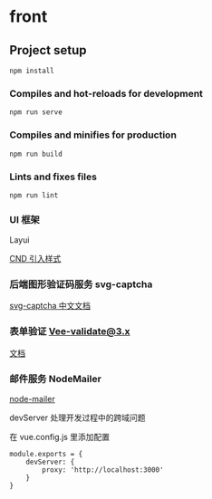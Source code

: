 # front

## Project setup

```
npm install
```

### Compiles and hot-reloads for development

```
npm run serve
```

### Compiles and minifies for production

```
npm run build
```

### Lints and fixes files

```
npm run lint
```

### UI 框架

Layui

[CND 引入样式](https://www.layuicdn.com/)

### 后端图形验证码服务 svg-captcha

[svg-captcha 中文文档](https://github.com/produck/svg-captcha/blob/HEAD/README_CN.md)

### 表单验证 Vee-validate@3.x

[文档](https://github.com/logaretm/vee-validate)

### 邮件服务 NodeMailer

[node-mailer](https://www.npmjs.com/package/node-mailer)

devServer 处理开发过程中的跨域问题

在 vue.config.js 里添加配置

```
module.exports = {
    devServer: {
        proxy: 'http://localhost:3000'
    }
}
```
